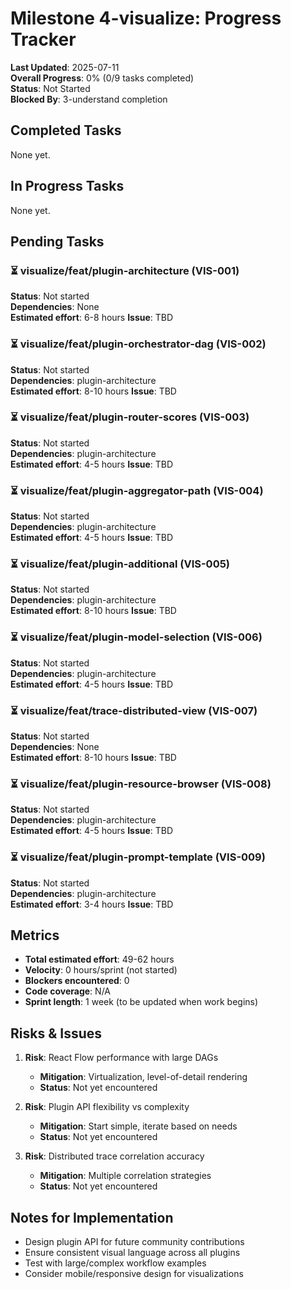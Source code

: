 # Milestone 4-visualize: Progress Tracker

**Last Updated**: 2025-07-11  
**Overall Progress**: 0% (0/9 tasks completed)  
**Status**: Not Started  
**Blocked By**: 3-understand completion

## Completed Tasks

None yet.

## In Progress Tasks

None yet.

## Pending Tasks

### ⏳ visualize/feat/plugin-architecture (VIS-001)
**Status**: Not started  
**Dependencies**: None  
**Estimated effort**: 6-8 hours
**Issue**: TBD

### ⏳ visualize/feat/plugin-orchestrator-dag (VIS-002)
**Status**: Not started  
**Dependencies**: plugin-architecture  
**Estimated effort**: 8-10 hours
**Issue**: TBD

### ⏳ visualize/feat/plugin-router-scores (VIS-003)
**Status**: Not started  
**Dependencies**: plugin-architecture  
**Estimated effort**: 4-5 hours
**Issue**: TBD

### ⏳ visualize/feat/plugin-aggregator-path (VIS-004)
**Status**: Not started  
**Dependencies**: plugin-architecture  
**Estimated effort**: 4-5 hours
**Issue**: TBD

### ⏳ visualize/feat/plugin-additional (VIS-005)
**Status**: Not started  
**Dependencies**: plugin-architecture  
**Estimated effort**: 8-10 hours
**Issue**: TBD

### ⏳ visualize/feat/plugin-model-selection (VIS-006)
**Status**: Not started  
**Dependencies**: plugin-architecture  
**Estimated effort**: 4-5 hours
**Issue**: TBD

### ⏳ visualize/feat/trace-distributed-view (VIS-007)
**Status**: Not started  
**Dependencies**: None  
**Estimated effort**: 8-10 hours
**Issue**: TBD

### ⏳ visualize/feat/plugin-resource-browser (VIS-008)
**Status**: Not started  
**Dependencies**: plugin-architecture  
**Estimated effort**: 4-5 hours
**Issue**: TBD

### ⏳ visualize/feat/plugin-prompt-template (VIS-009)
**Status**: Not started  
**Dependencies**: plugin-architecture  
**Estimated effort**: 3-4 hours
**Issue**: TBD

## Metrics

- **Total estimated effort**: 49-62 hours
- **Velocity**: 0 hours/sprint (not started)
- **Blockers encountered**: 0
- **Code coverage**: N/A
- **Sprint length**: 1 week (to be updated when work begins)

## Risks & Issues

1. **Risk**: React Flow performance with large DAGs
   - **Mitigation**: Virtualization, level-of-detail rendering
   - **Status**: Not yet encountered

2. **Risk**: Plugin API flexibility vs complexity
   - **Mitigation**: Start simple, iterate based on needs
   - **Status**: Not yet encountered

3. **Risk**: Distributed trace correlation accuracy
   - **Mitigation**: Multiple correlation strategies
   - **Status**: Not yet encountered

## Notes for Implementation

- Design plugin API for future community contributions
- Ensure consistent visual language across all plugins
- Test with large/complex workflow examples
- Consider mobile/responsive design for visualizations